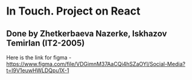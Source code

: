 # In Touch. Project on React

## Done by Zhetkerbaeva Nazerke, Iskhazov Temirlan (IT2-2005)
Here is the link for figma - https://www.figma.com/file/VDGimnM37AaCQi4hSZaOYl/Social-Media?t=I9V1euwHWLDQpu1X-1
